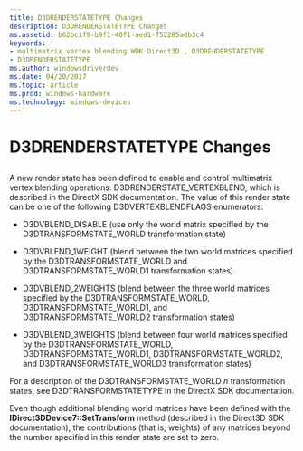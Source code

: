 ```yaml
---
title: D3DRENDERSTATETYPE Changes
description: D3DRENDERSTATETYPE Changes
ms.assetid: b62bc1f9-b9f1-40f1-aed1-752285adb3c4
keywords:
- multimatrix vertex blending WDK Direct3D , D3DRENDERSTATETYPE
- D3DRENDERSTATETYPE
ms.author: windowsdriverdev
ms.date: 04/20/2017
ms.topic: article
ms.prod: windows-hardware
ms.technology: windows-devices
---
```


# D3DRENDERSTATETYPE Changes


## <span id="ddk_d3drenderstatetype_changes_gg"></span><span id="DDK_D3DRENDERSTATETYPE_CHANGES_GG"></span>


A new render state has been defined to enable and control multimatrix vertex blending operations: D3DRENDERSTATE\_VERTEXBLEND, which is described in the DirectX SDK documentation. The value of this render state can be one of the following D3DVERTEXBLENDFLAGS enumerators:

-   D3DVBLEND\_DISABLE (use only the world matrix specified by the D3DTRANSFORMSTATE\_WORLD transformation state)

-   D3DVBLEND\_1WEIGHT (blend between the two world matrices specified by the D3DTRANSFORMSTATE\_WORLD and D3DTRANSFORMSTATE\_WORLD1 transformation states)

-   D3DVBLEND\_2WEIGHTS (blend between the three world matrices specified by the D3DTRANSFORMSTATE\_WORLD, D3DTRANSFORMSTATE\_WORLD1, and D3DTRANSFORMSTATE\_WORLD2 transformation states)

-   D3DVBLEND\_3WEIGHTS (blend between four world matrices specified by the D3DTRANSFORMSTATE\_WORLD, D3DTRANSFORMSTATE\_WORLD1, D3DTRANSFORMSTATE\_WORLD2, and D3DTRANSFORMSTATE\_WORLD3 transformation states)

For a description of the D3DTRANSFORMSTATE\_WORLD *n* transformation states, see D3DTRANSFORMSTATETYPE in the DirectX SDK documentation.

Even though additional blending world matrices have been defined with the **IDirect3DDevice7::SetTransform** method (described in the Direct3D SDK documentation), the contributions (that is, weights) of any matrices beyond the number specified in this render state are set to zero.

 

 






